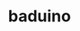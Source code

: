 ---
type: "baduino"
title: "baduino "
description: "A arduino leanardo based bad usb which can type keystrokes at lighting speeds, can gain access reverse shell access of a system, used the payloads provided by hack5"
tools: ReactJS CSS Netlify GatsbyJS GraphQL HTML
image: "../../images/demo-pic.jpg"
---